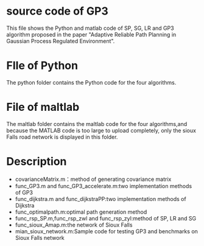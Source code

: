 # source code of GP3
This file shows the Python and matlab code of SP, SG, LR and GP3 algorithm proposed in the paper "Adaptive Reliable Path Planning in Gaussian Process Regulated Environment".
# FIle of Python
The python folder contains the Python code for the four algorithms.
# File of maltlab
The maltlab folder contains the maltlab code for the four algorithms,and because the MATLAB code is too large to upload completely, only the sioux Falls road network is displayed in this folder.
# Description
 - covarianceMatrix.m：method of generating covariance matrix
 - func_GP3.m and func_GP3_accelerate.m:two implementation methods of GP3
 - func_dijkstra.m and func_dijkstraPP:two implementation methods of Dijkstra
 - func_optimalpath.m:optimal path generation method
 - func_rsp_SP.m,func_rsp_zwl and func_rsp_zyl:method of SP, LR and SG
 - func_sioux_Amap.m:the network of Sioux Falls
 - mian_sioux_network.m:Sample code for testing GP3 and benchmarks on Sioux Falls network
